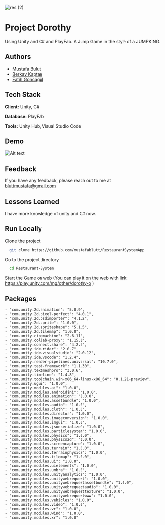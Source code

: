 ![res (2)](https://user-images.githubusercontent.com/43721794/156558085-1bfeee41-8488-4f56-9b2a-8367756ad4fe.png)


# Project Dorothy




Using Unity and C# and PlayFab. A Jump Game in the style of a JUMPKING.


## Authors

- [Mustafa Bulut](https://github.com/mustafablutt)
- [Berkay Kaptan](https://github.com/CaptainBerkay35)
- [Fatih Goncagül](https://github.com/fatihgoncagul)




## Tech Stack

**Client:** Unity, C#

**Database:** PlayFab

**Tools:** Unity Hub, Visual Studio Code


    
## Demo



![Alt text](https://github.com/mustafablutt/Restaurant-System/blob/master/images/resto.gif)

## Feedback

If you have any feedback, please reach out to me at bluttmustafa@gmail.com


## Lessons Learned


I have more knowledge of unity and C# now.


## Run Locally

Clone the project

```bash
  git clone https://github.com/mustafablutt/RestaurantSystemApp
```

Go to the project directory

```bash
  cd Restaurant-System
```


Start the Game on web 
(You can play it on the web with link: https://play.unity.com/mg/other/dorothy-o )



## Packages

    - "com.unity.2d.animation": "5.0.9",
    - "com.unity.2d.pixel-perfect": "4.0.1",
    - "com.unity.2d.psdimporter": "4.1.2",
    - "com.unity.2d.sprite": "1.0.0",
    - "com.unity.2d.spriteshape": "5.1.5",
    - "com.unity.2d.tilemap": "1.0.0",
    - "com.unity.cinemachine": "2.6.11",
    - "com.unity.collab-proxy": "1.15.1",
    - "com.unity.connect.share": "4.2.3",
    - "com.unity.ide.rider": "2.0.7",
    - "com.unity.ide.visualstudio": "2.0.12",
    - "com.unity.ide.vscode": "1.2.4",
    - "com.unity.render-pipelines.universal": "10.7.0",
    - "com.unity.test-framework": "1.1.30",
    - "com.unity.textmeshpro": "3.0.6",
    - "com.unity.timeline": "1.4.8",
    - "com.unity.toolchain.win-x86_64-linux-x86_64": "0.1.21-preview",
    - "com.unity.ugui": "1.0.0",
    - "com.unity.modules.ai": "1.0.0",
    - "com.unity.modules.androidjni": "1.0.0",
    - "com.unity.modules.animation": "1.0.0",
    - "com.unity.modules.assetbundle": "1.0.0",
    - "com.unity.modules.audio": "1.0.0",
    - "com.unity.modules.cloth": "1.0.0",
    - "com.unity.modules.director": "1.0.0",
    - "com.unity.modules.imageconversion": "1.0.0",
    - "com.unity.modules.imgui": "1.0.0",
    - "com.unity.modules.jsonserialize": "1.0.0",
    - "com.unity.modules.particlesystem": "1.0.0",
    - "com.unity.modules.physics": "1.0.0",
    - "com.unity.modules.physics2d": "1.0.0",
    - "com.unity.modules.screencapture": "1.0.0",
    - "com.unity.modules.terrain": "1.0.0",
    - "com.unity.modules.terrainphysics": "1.0.0",
    - "com.unity.modules.tilemap": "1.0.0",
    - "com.unity.modules.ui": "1.0.0",
    - "com.unity.modules.uielements": "1.0.0",
    - "com.unity.modules.umbra": "1.0.0",
    - "com.unity.modules.unityanalytics": "1.0.0",
    - "com.unity.modules.unitywebrequest": "1.0.0",
    - "com.unity.modules.unitywebrequestassetbundle": "1.0.0",
    - "com.unity.modules.unitywebrequestaudio": "1.0.0",
    - "com.unity.modules.unitywebrequesttexture": "1.0.0",
    - "com.unity.modules.unitywebrequestwww": "1.0.0",
    - "com.unity.modules.vehicles": "1.0.0",
    - "com.unity.modules.video": "1.0.0",
    - "com.unity.modules.vr": "1.0.0",
    - "com.unity.modules.wind": "1.0.0",
    - "com.unity.modules.xr": "1.0.0"
  

